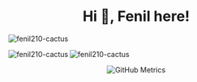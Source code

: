<h1 align="center">Hi 👋, Fenil here!</h1>
<p align="left">
  <img src="https://komarev.com/ghpvc/?username=fenil210-cactus&label=Profile%20views&color=0e75b6&style=flat" alt="fenil210-cactus" />
</p>

<!-- Top Languages -->
<p>
  <img align="left" src="https://github-readme-stats.vercel.app/api/top-langs?username=fenil210-cactus&show_icons=true&locale=en&layout=compact" alt="fenil210-cactus" />
</p>

<!-- GitHub Stats -->
<p>
  <img align="center" src="https://github-readme-stats.vercel.app/api?username=fenil210-cactus&show_icons=true&locale=en" alt="fenil210-cactus" />
</p>

<!-- GitHub Metrics -->
<p align="center">
  <img src="https://metrics.lecoq.io/fenil210-cactus" alt="GitHub Metrics" />
</p>
